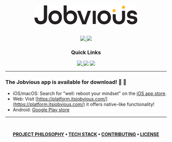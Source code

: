 <p align="center">
<img src="thumbnail_logo.svg" alt="It's Jobvious" />
</p>

<br/>

<div align='center'>

<a href='https://github.com/Jobvious/app/releases'>
  
<img src='https://img.shields.io/github/v/release/Jobvious/app?color=%23FDD835&label=version&style=for-the-badge'>
  
</a>
  
<a href='https://github.com/Jobvious/app/blob/main/LICENSE'>
  
<img src='https://img.shields.io/github/license/Jobvious/app?style=for-the-badge'>
  
</a>
  
</div>

<div align='center'>
  
### Quick Links
  
<a href='https://itsjobvious.com'>
  
<img src='https://img.shields.io/badge/HOMEPAGE-gray?style=for-the-badge'>
  
</a>

<img src='https://img.shields.io/badge/RESEARCH-blue?style=for-the-badge'>

<img src='https://img.shields.io/badge/CASE STUDY-green?style=for-the-badge'>
  
</div>

---

### The Jobvious app is available for download! 🥳 🚀

- iOS/macOS: Search for "well: reboot your mindset" on the [iOS app store](https://apps.apple.com/us/app/jobvious/id6451385463).
- Web: Visit [https://platform.itsjobvious.com/](https://platform.itsjobvious.com/) it offers native-like functionality!
- Android: [Google Play store](https://play.google.com/store/apps/details?id=com.splitreef.jobviouslive&pcampaignid=web_share)

---

<br />

<div align="center">

**[PROJECT PHILOSOPHY](https://github.com/Jobvious) •
[TECH STACK](https://github.com/Jobvious) •
[CONTRIBUTING](https://github.com/Jobvious) •
[LICENSE](https://github.com/Jobvious/.github/blob/main/LICENSE)**

</div>
